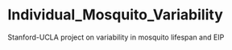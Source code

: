 # Individual_Mosquito_Variability
Stanford-UCLA project on variability in mosquito lifespan and EIP
